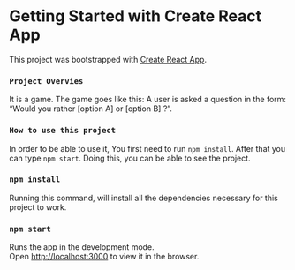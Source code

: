 # Getting Started with Create React App

This project was bootstrapped with [Create React App](https://github.com/facebook/create-react-app).

### `Project Overvies`
It is a game. The game goes like this: A user is asked a question in the form: “Would you rather [option A] or [option B] ?”. 

### `How to use this project`
In order to be able to use it, You first need to run `npm install`. After that you can type `npm start`. Doing this, you can be able to see the project. 

### `npm install`
Running this command, will install all the dependencies necessary for this project to work.


### `npm start`

Runs the app in the development mode.\
Open [http://localhost:3000](http://localhost:3000) to view it in the browser.









